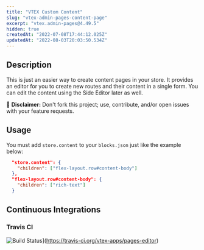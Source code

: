 ```yaml
---
title: "VTEX Custom Content"
slug: "vtex-admin-pages-content-page"
excerpt: "vtex.admin-pages@4.49.5"
hidden: true
createdAt: "2022-07-08T17:44:12.025Z"
updatedAt: "2022-08-03T20:03:50.534Z"
---
```

## Description

This is just an easier way to create content pages in your store. It provides an editor for you to create new routes and their content in a single form. You can edit the content using the Side Editor later as well.

:loudspeaker: **Disclaimer:** Don't fork this project; use, contribute, and/or open issues with your feature requests.

## Usage

You must add `store.content` to your `blocks.json` just like the example below:

```json
  "store.content": {
    "children": ["flex-layout.row#content-body"]
  },
  "flex-layout.row#content-body": {
    "children": ["rich-text"]
  }
```

## Continuous Integrations

### Travis CI

![Build Status](https://travis-ci.org/vtex-apps/pages-editor.svg?branch=master)](https://travis-ci.org/vtex-apps/pages-editor)